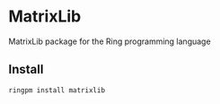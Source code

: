# MatrixLib

MatrixLib package for the Ring programming language

## Install

	ringpm install matrixlib